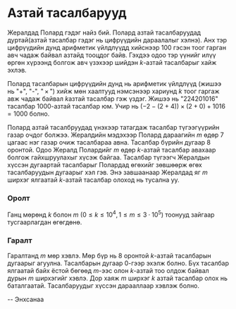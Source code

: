Азтай тасалбарууд
=================
Жералдад Полард гэдэг найз бий. Полард азтай тасалбаруудад дуртай(азтай тасалбар
гэдэг нь цифрүүдийн дараалалыг хэлнэ). Анх тэр цифрүүдийн дунд арифметик
үйлдлүүдд хийснээр 100 гэсэн тоог гарган авч чадаж байвал азтайд тооцдог байв.
Гэхдээ одоо тэр үүнийг илүү өргөн хүрээнд болгож авч үзэхээр шийдэн $k$-азтай
тасалбарыг хайж эхлэв.

Полард тасалбарын цифрүүдийн дунд нь арифметик үйлдлүүд (жишээ нь "+", "-",
" × ")  хийж мөн хаалтууд нэмсэнээр хариунд $k$ тоог гаргаж авж чадаж байвал
$k$азтай тасалбар гэж үздэг. Жишээ нь "$224201016$" тасалбар 1000-азтай тасалбар
юм. Учир нь $( - 2 - (2 + 4)) × (2 + 0) + 1016 = 1000$ болно.

Полард азтай тасалбруудад үнэхээр татагдаж тасалбар түгээгүүрийн газар очдог
болжээ. Жералдийн мэдэхээр Полард дараагийн $m$ өдөр 7 цагаас нэг газар очиж
тасалбараа авна. Тасалбар бүрийн дугаар 8 оронтой. Одоо Жералд Полардийг $m$
өдөр $k$-азтай тасалбар авахаар болгож гайхшруулахыг хүсэж байгаа. Тасалбар
түгээгч Жералдын хүссэн дугаартай тасалбарыг Полардад өгөхийг зөвшөөрж өгөх
тасалбаруудын дугаарыг хэл гэв. Энэ завшаанаар Жералдад яг $m$ ширхэг ялгаатай
$k$-азтай тасалбар олоход нь тусална уу.


### Оролт
Ганц мөрөнд $k$ болон $m$ ($0 ≤ k ≤ 10^4, 1 ≤ m ≤ 3·10^5$) тоонууд зайгаар
тусгаарлагдан өгөгдөнө.


### Гаралт
Гаралтанд $m$ мөр хэвлэ. Мөр бүр нь 8 оронтой $k$-азтай тасалбарын дугаарыг
агуулна. Тасалбарын дугаар 0-гээр эхэлж болно. Бүх тасалбар ялгаатай байх ёстой
бөгөөд $m$-ээс олон $k$-азтай тоо олдож байвал дурын $m$ ширхэгийг хэвлэ. Дор
хаяж $m$ ширхэг $k$ азтай тасалбар олох нь баталгаатай. Тасалбаруудыг хүссэн
дарааллаар хэвлэж болно.

-- Энхсанаа
